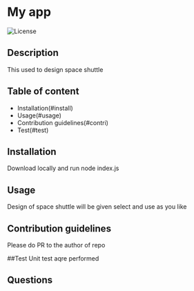 
  
  # My app

  ![License]()

  ## Description
  This used to design space shuttle

  ## Table of content
  - Installation(#install)
  - Usage(#usage)
  - Contribution guidelines(#contri)
  - Test(#test)

  ## Installation
  Download locally and run node index.js

  ## Usage
  Design of space shuttle will be given select and use as you like

  ## Contribution guidelines
  Please do PR to the author of repo

  ##Test
  Unit test aqre performed

  ## Questions

